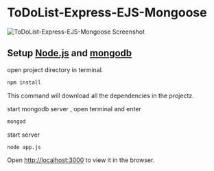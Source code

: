# ToDoList-Express-EJS-Mongoose

![ToDoList-Express-EJS-Mongoose Screenshot](https://github.com/adsalihac/Screenshots/blob/master/ToDoList-Express-EJS-Mongoose/ToDoList-Express-EJS-Mongoose.JPG)

## Setup [Node.js](https://nodejs.org/en/) and [mongodb](https://www.mongodb.com/download-center/community) 

open project directory in terminal.
```bash
npm install
```
This command will download all the dependencies in the projectz.

start mongodb server , open terminal and enter
```bash
mongod
```
start server
```bash
node app.js
```
Open [http://localhost:3000](http://localhost:3000) to view it in the browser.
